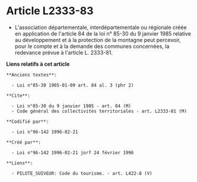 # Article L2333-83

- L'association départementale, interdépartementale ou régionale créée en application de l'article 84 de la loi n° 85-30 du 9
janvier 1985 relative au développement et à la protection de la montagne peut percevoir, pour le compte et à la demande des
communes concernées, la redevance prévue à l'article L. 2333-81.

**Liens relatifs à cet article**

	**Anciens textes**:

	  - Loi n°85-30 1985-01-09 art. 84 al. 3 (phr 2)

	**Cite**:

	  - Loi n°85-30 du 9 janvier 1985 - art. 84 (M)
	  - Code général des collectivités territoriales - art. L2333-81 (M)

	**Codifié par**:

	  - Loi n°96-142 1996-02-21

	**Créé par**:

	  - Loi n°96-142 1996-02-21 jorf 24 février 1996

	**Liens**:

	  - PILOTE_SUIVEUR: Code du tourisme. - art. L422-8 (V)
